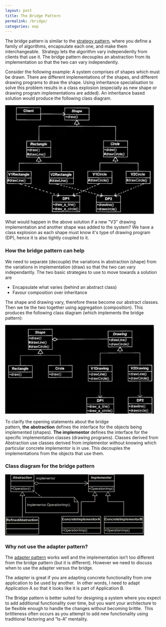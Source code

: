 ```yaml
---
layout: post
title: The Bridge Pattern
permalink: /bridge/
categories: oop
---
```

The bridge pattern is similar to the [strategy pattern](/strategy), where you define a family of algorithms, encapsulate each one, and make them interchangeable.  Strategy lets the algorithm vary independently from clients that use it. The bridge pattern decouples an abstraction from its implementation so that the two can vary independently.

Consider the following example: A system comprises of shapes which must be drawn. There are different implementations of the shapes, and different drawing programs to draw the shape. Using inheritance specialisation to solve this problem results in a class explosion (especially as new shape or drawing program implementations are added). An inheritance based solution would produce the following class diagram.

![Problem to be solved by bridge pattern](/assets/bridgePatternProblem.jpg)

What would happen in the above solution if a new "V3" drawing implementation and another shape was added to the system? We have a class explosion as each shape must know it's type of drawing program (DP), hence it is also tightly coupled to it.

### How the bridge pattern can help

We need to separate (decouple) the variations in abstraction (shape) from the variations in implementation (draw) so that the two can vary independantly. The two basic strategies to use to move towards a solution are

*   Encapsulate what varies (behind an abstract class)
*   Favour composition over inheritance

The shape and drawing vary, therefore these become our abstract classes. Then we tie the two together using aggregation (composition). This produces the following class diagram (which implements the bridge pattern):

![bridge pattern solution](/assets/bridgePatternExample.jpg)

To clarify the opening statements about the bridge pattern, **the** **abstraction** defines the interface for the objects being implemented (shapes). **The implementor** defines the interface for the specific implementation classes (drawing programs). Classes derived from Abstraction use classes derived from implementor without knowing which particular concrete implementor is in use. This decouples the implementations from the objects that use them.

### Class diagram for the bridge pattern

![The bridge pattern](/assets/bridgePattern.png)

### Why not use the adapter pattern?

The [adapter pattern](/adapter) works well and the implementation isn’t too different from the bridge pattern (but it is different). However we need to discuss when to use the adapter versus the bridge.

The adapter is great if you are adapting concrete functionality from one application to be used by another.  In other words, I need to adapt Application A so that it looks like it is part of Application B.

The Bridge pattern is better suited for designing a system where you expect to add additional functionality over time, but you want your architecture to be flexible enough to handle the changes without becoming brittle.  This brittleness often occurs as you attempt to add new functionality using traditional factoring and “Is-A” mentality.